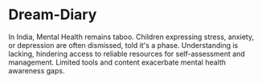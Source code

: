 # Dream-Diary
In India, Mental Health remains taboo. Children expressing stress, anxiety, or depression are often dismissed, told it's a phase. Understanding is lacking, hindering access to reliable resources for self-assessment and management. Limited tools and content exacerbate mental health awareness gaps.

